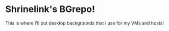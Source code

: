 # Shrinelink's BGrepo!

This is where I'll put desktop backgrounds that I use for my VMs and hosts!
